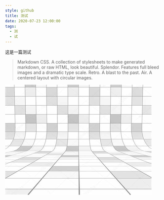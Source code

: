 ```yaml
---
style: github
title: 测试
date: 2020-07-23 12:00:00
tags:
  - 测
  - 试
---
```


这是一篇测试

> Markdown CSS. A collection of stylesheets to make generated markdown, or raw HTML, look beautiful. Splendor. Features full bleed images and a dramatic type scale. Retro. A blast to the past. Air. A centered layout with circular images.

![Hello Kitty](./test/test.jpeg)
